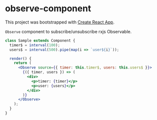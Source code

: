 # observe-component

This project was bootstrapped with [Create React App](https://github.com/facebookincubator/create-react-app).

`Observe` component to subscribe/unsubscribe rxjs Observable.

```jsx
class Sample extends Component {
  timer$ = interval(100);
  users$ = interval(500).pipe(map(i => `user${i}`));

  render() {
    return (
      <Observe source={{ timer: this.timer$, users: this.users$ }}>
        {({ timer, users }) => (
          <div>
            <p>timer: {timer}</p>
            <p>user: {users}</p>
          </div>
        )}
      </Observe>
    );
  }
}
```
